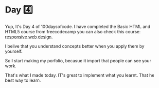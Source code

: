 # Day 4️⃣

Yup, It's Day 4 of 100daysofcode. I have completed the Basic HTML and HTML5 course from freecodecamp you can also check this course: [responsive web design](https://www.freecodecamp.org/learn/responsive-web-design).

I belive that you understand concepts better when you apply them by yourself.

So I start making my porfolio, becasue it import that people can see your work.

That's what I made today. IT's great to implement what you learnt. That he best way to learn.
    
